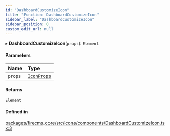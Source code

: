 ```yaml
---
id: "DashboardCustomizeIcon"
title: "Function: DashboardCustomizeIcon"
sidebar_label: "DashboardCustomizeIcon"
sidebar_position: 0
custom_edit_url: null
---
```


▸ **DashboardCustomizeIcon**(`props`): `Element`

#### Parameters

| Name | Type |
| :------ | :------ |
| `props` | [`IconProps`](../types/IconProps.md) |

#### Returns

`Element`

#### Defined in

[packages/firecms_core/src/icons/components/DashboardCustomizeIcon.tsx:3](https://github.com/FireCMSco/firecms/blob/d45f3739/packages/firecms_core/src/icons/components/DashboardCustomizeIcon.tsx#L3)

